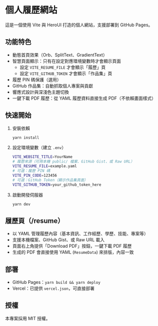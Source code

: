 # 個人履歷網站

這是一個使用 Vite 與 HeroUI 打造的個人網站，支援部署到 GitHub Pages。

## 功能特色

- 動態首頁效果（Orb、SplitText、GradientText）
- 智慧頁面顯示：只有在設定對應環境變數時才會顯示頁面
  - 設定 `VITE_RESUME_FILE` 才會顯示「履歷」頁
  - 設定 `VITE_GITHUB_TOKEN` 才會顯示「作品集」頁
- 履歷 PIN 碼保護（選用）
- GitHub 作品集：自動抓取個人專案與貢獻
- 響應式設計與深淺色主題切換
- 一鍵下載 PDF 履歷：從 YAML 履歷資料直接生成 PDF（不依賴畫面樣式）

## 快速開始

1. 安裝依賴
   ```bash
   yarn install
   ```
2. 設定環境變數（建立 `.env`）
   ```bash
   VITE_WEBSITE_TITLE=YourName
   # 履歷來源（可用本機 public/ 檔案、GitHub Gist、或 Raw URL）
   VITE_RESUME_FILE=example.yaml
   # 可選：履歷 PIN 碼
   VITE_PIN_CODE=123456
   # 可選：GitHub Token（顯示作品集頁面）
   VITE_GITHUB_TOKEN=your_github_token_here
   ```
3. 啟動開發伺服器
   ```bash
   yarn dev
   ```

## 履歷頁（/resume）

- 以 YAML 管理履歷內容（基本資訊、工作經歷、學歷、技能、專案等）
- 支援本機檔案、GitHub Gist、或 Raw URL 載入
- 頁面右上角提供「Download PDF」按鈕，一鍵下載 PDF 履歷
- 生成的 PDF 會直接使用 YAML (`ResumeData`) 來排版，內容一致

## 部署

- GitHub Pages：`yarn build && yarn deploy`
- Vercel：已提供 `vercel.json`，可直接部署

## 授權

本專案採用 MIT 授權。
